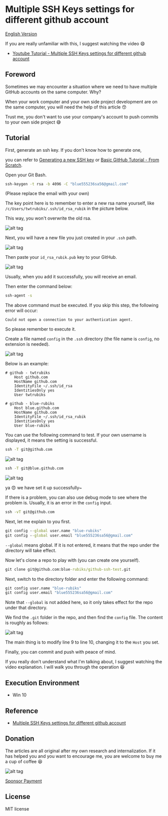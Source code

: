 # Multiple SSH Keys settings for different github account

[English Version](Multiple_SSH_Keys_settings_en.md)

If you are really unfamiliar with this, I suggest watching the video :smile:

* [Youtube Tutorial - Multiple SSH Keys settings for different github account](https://youtu.be/gDxG-4tF7B8)

## Foreword

Sometimes we may encounter a situation where we need to have multiple GitHub accounts on the same computer. Why?

When your work computer and your own side project development are on the same computer, you will need the help of this article :kissing_smiling_eyes:

Trust me, you don't want to use your company's account to push commits to your own side project :sweat_smile:

## Tutorial

First, generate an ssh key. If you don't know how to generate one,

you can refer to [Generating a new SSH key](https://help.github.com/articles/generating-a-new-ssh-key-and-adding-it-to-the-ssh-agent/) or [Basic GitHub Tutorial - From Scratch](https://www.youtube.com/watch?v=py3n6gF5Y00).

Open your Git Bash.

```cmd
ssh-keygen -t rsa -b 4096 -C "blue555236sa56@gmail.com"
```

(Please replace the email with your own)

The key point here is to remember to enter a new rsa name yourself, like `/c/Users/twtrubiks/.ssh/id_rsa_rubik` in the picture below.

This way, you won't overwrite the old rsa.

![alt tag](https://i.imgur.com/2Msr51U.png)

Next, you will have a new file you just created in your `.ssh` path.

![alt tag](https://i.imgur.com/B4g9FQO.png)

Then paste your `id_rsa_rubik.pub` key to your GitHub.

![alt tag](https://i.imgur.com/tfQzFcJ.png)

Usually, when you add it successfully, you will receive an email.

Then enter the command below:

```cmd
ssh-agent -s
```

The above command must be executed. If you skip this step, the following error will occur:

`Could not open a connection to your authentication agent.`

So please remember to execute it.

Create a file named `config` in the `.ssh` directory (the file name is `config`, no extension is needed).

![alt tag](https://i.imgur.com/SJBxro6.png)

Below is an example:

```config
# github - twtrubiks
    Host github.com
    HostName github.com
    IdentityFile ~/.ssh/id_rsa
    IdentitiesOnly yes
    User twtrubiks

# github - blue-rubiks
    Host blue.github.com
    HostName github.com
    IdentityFile ~/.ssh/id_rsa_rubik
    IdentitiesOnly yes
    User blue-rubiks
```

You can use the following command to test. If your own username is displayed, it means the setting is successful.

```cmd
ssh -T git@github.com
```

![alt tag](https://i.imgur.com/rdLf4iX.png)

```cmd
ssh -T git@blue.github.com
```

![alt tag](https://i.imgur.com/YTNHPfN.png)

ya :heart_eyes: we have set it up successfully~

If there is a problem, you can also use debug mode to see where the problem is. Usually, it is an error in the `config` input.

```cmd
ssh -vT git@github.com
```

Next, let me explain to you first.

```cmd
git config --global user.name "blue-rubiks"
git config --global user.email "blue555236sa56@gmail.com"
```

`--global` means global. If it is not entered, it means that the repo under the directory will take effect.

Now let's clone a repo to play with (you can create one yourself).

```cmd
git clone git@github.com:blue-rubiks/github-ssh-test.git
```

Next, switch to the directory folder and enter the following command:

```cmd
git config user.name "blue-rubiks"
git config user.email "blue555236sa56@gmail.com"
```

Note that `--global` is not added here, so it only takes effect for the repo under that directory.

We find the `.git` folder in the repo, and then find the `config` file. The content is roughly as follows:

![alt tag](https://i.imgur.com/vT6GiYR.png)

The main thing is to modify line 9 to line 10, changing it to the `Host` you set.

Finally, you can commit and push with peace of mind.

If you really don't understand what I'm talking about, I suggest watching the video explanation. I will walk you through the operation :laughing:

## Execution Environment

* Win 10

## Reference

* [Multiple SSH Keys settings for different github account](https://gist.github.com/jexchan/2351996)

## Donation

The articles are all original after my own research and internalization. If it has helped you and you want to encourage me, you are welcome to buy me a cup of coffee :laughing:

![alt tag](https://i.imgur.com/LRct9xa.png)

[Sponsor Payment](https://payment.opay.tw/Broadcaster/Donate/9E47FDEF85ABE383A0F5FC6A218606F8)

## License

MIT license
